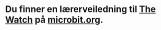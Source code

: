 # Du finner en lærerveiledning til [The Watch](https://www.microbit.co.uk/blocks/lessons/the-watch/activity) på [microbit.org](https://www.microbit.co.uk/blocks/lessons/the-watch).
